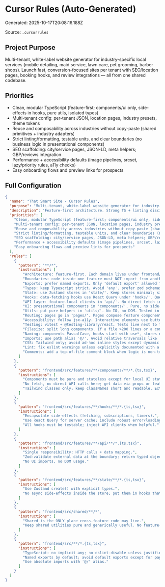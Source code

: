 # Cursor Rules (Auto-Generated)

Generated: 2025-10-17T20:08:16.188Z

Source: `.cursorrules`

## Project Purpose

Multi-tenant, white-label website generator for industry-specific local services (mobile detailing, maid service, lawn care, pet grooming, barber shops). Launch fast, conversion-focused sites per tenant with SEO/location pages, booking hooks, and review integrations — all from one shared codebase.

## Priorities

- Clean, modular TypeScript (feature-first; components/ui only, side-effects in hooks, pure utils, isolated types)
- Multi-tenant config: per-tenant JSON, location pages, industry presets, theme tokens
- Reuse and composability across industries without copy-paste (shared primitives + industry adapters)
- Strict linting/formatting, testable units, and clear boundaries (no business logic in presentational components)
- SEO scaffolding: city/service pages, JSON-LD, meta helpers; GBP/reviews integration
- Performance + accessibility defaults (image pipelines, srcset, lazy/priority rules, a11y checks)
- Easy onboarding flows and preview links for prospects

## Full Configuration

```json
{
  "name": "That Smart Site - Cursor Rules",
  "purpose": "Multi-tenant, white-label website generator for industry-specific local services (mobile detailing, maid service, lawn care, pet grooming, barber shops). Launch fast, conversion-focused sites per tenant with SEO/location pages, booking hooks, and review integrations — all from one shared codebase.",
  "description": "Feature-first architecture. Strong TS + linting discipline. Clear import boundaries. Clean UI with Tailwind + shadcn/ui.",
  "priorities": [
    "Clean, modular TypeScript (feature-first; components/ui only, side-effects in hooks, pure utils, isolated types)",
    "Multi-tenant config: per-tenant JSON, location pages, industry presets, theme tokens",
    "Reuse and composability across industries without copy-paste (shared primitives + industry adapters)",
    "Strict linting/formatting, testable units, and clear boundaries (no business logic in presentational components)",
    "SEO scaffolding: city/service pages, JSON-LD, meta helpers; GBP/reviews integration",
    "Performance + accessibility defaults (image pipelines, srcset, lazy/priority rules, a11y checks)",
    "Easy onboarding flows and preview links for prospects"
  ],
  "rules": [
    {
      "pattern": "**/*",
      "instructions": [
        "Architecture: feature-first. Each domain lives under frontend/src/features/<domain>/{components,hooks,api,state,types,pages,utils}.",
        "Boundaries: code inside one feature must NOT import from another feature directly. Only allowed paths are '@/features/<same-domain>/**' and '@/shared/**'. If a cross-feature need arises, extract to '@/shared/**'.",
        "Exports: prefer named exports. Only 'default export' allowed for top-level page components or small wrapper components.",
        "Types: keep Typescript strict. Avoid 'any', prefer zod schemas at boundaries. Co-locate types with the feature in 'types/'.",
        "State: use Zustand stores in 'state/'. Keep stores minimal; side-effects live in hooks.",
        "Hooks: data-fetching hooks use React Query under 'hooks/'. Query keys are namespaced by feature, e.g. ['affiliate','bySlug',slug].",
        "API layer: feature-local clients in 'api/'. No direct fetch in components. Centralize endpoints & DTO mapping here.",
        "UI: presentational components in 'components/'. Pure, no side-effects. Style with Tailwind; prefer shadcn/ui primitives.",
        "Utils: put pure helpers in 'utils/'. No IO, no DOM. Tested in isolation.",
        "Routing: pages go in 'pages/'. Pages compose feature components; avoid business logic in pages.",
        "Accessibility: follow jsx-a11y. Interactive elements use buttons/links properly. Labels on inputs.",
        "Testing: vitest + @testing-library/react. Tests live next to files or under __tests__ per feature.",
        "Filesize: split long components. If a file >200 lines or a component has >3 responsibilities, extract.",
        "Naming: components PascalCase, hooks start with use*, stores end with Store, types end with .types.ts, schema .schema.ts, API clients .api.ts.",
        "Imports: use path alias '@/'. Avoid relative traversals like '../../../'. Barrel files are allowed only inside a feature.",
        "CSS: Tailwind only; avoid ad-hoc inline styles except dynamic calculations.",
        "Lint: fix eslint warnings unless explicitly documented with a comment.",
        "Comments: add a top-of-file comment block when logic is non-trivial (why > what)."
      ]
    },
    {
      "pattern": "frontend/src/features/**/components/**/*.{ts,tsx}",
      "instructions": [
        "Components must be pure and stateless except for local UI state.",
        "No fetch, no direct API calls here; get data via props or feature hooks.",
        "Tailwind classes only; keep classNames short and readable. Extract reusable styles into small components."
      ]
    },
    {
      "pattern": "frontend/src/features/**/hooks/**/*.{ts,tsx}",
      "instructions": [
        "Encapsulate side-effects (fetching, subscriptions, timers).",
        "Use React Query for server cache; include robust error/loading states.",
        "All hooks must be testable; inject API clients when helpful."
      ]
    },
    {
      "pattern": "frontend/src/features/**/api/**/*.{ts,tsx}",
      "instructions": [
        "Single responsibility: HTTP calls + data mapping.",
        "Zod-validate external data at the boundary; return typed objects.",
        "No UI imports, no DOM usage."
      ]
    },
    {
      "pattern": "frontend/src/features/**/state/**/*.{ts,tsx}",
      "instructions": [
        "Use Zustand create() with explicit types.",
        "No async side-effects inside the store; put them in hooks that update store."
      ]
    },
    {
      "pattern": "frontend/src/shared/**/*",
      "instructions": [
        "Shared is the ONLY place cross-feature code may live.",
        "Keep shared utilities pure and generically useful. No feature-specific naming."
      ]
    },
    {
      "pattern": "frontend/src/**/*.{ts,tsx}",
      "instructions": [
        "TypeScript: no implicit any; no eslint-disable unless justified.",
        "Named exports by default; avoid default exports except for pages/components that are consumed by routers.",
        "Use absolute imports with '@/' alias."
      ]
    }
  ]
}
```
